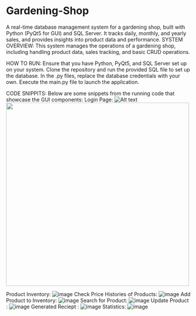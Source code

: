 # Gardening-Shop
A real-time database management system for a gardening shop, built with Python (PyQt5 for GUI) and SQL Server. It tracks daily, monthly, and yearly sales, and provides insights into product data and performance.
SYSTEM OVERVIEW:
This system manages the operations of a gardening shop, including handling product data, sales tracking, and basic CRUD operations.

HOW TO RUN:
Ensure that you have Python, PyQt5, and SQL Server set up on your system.
Clone the repository and run the provided SQL file to set up the database.
In the .py files, replace the database credentials with your own.
Execute the main.py file to launch the application.

CODE SNIPPITS:
Below are some snippets from the running code that showcase the GUI components:
Login Page:
![Alt text](image_url)
<img src="![image](https://github.com/user-attachments/assets/fcad4d20-1023-4870-a62a-a63e08e7b7fd) " width="500" height="auto" />

Product Inventory:
![image](https://github.com/user-attachments/assets/afccf479-bfe0-40d8-9c15-09c6ca2617e5)
Check Price Histories of Products:
![image](https://github.com/user-attachments/assets/5118c7c6-91c4-402e-af35-dbd5204d8503)
Add Product to Inventory:
![image](https://github.com/user-attachments/assets/03015f56-2377-434b-82f6-a6791990aa20)
Search for Product:
![image](https://github.com/user-attachments/assets/c41eccce-7e70-4410-8860-762bf05bf106)
Update Product :
![image](https://github.com/user-attachments/assets/51f14b4d-4bf0-4176-b4fd-aca73a706568)
Generated Reciept :
![image](https://github.com/user-attachments/assets/b67caf32-1062-42a8-af77-a09abacb275b)
Statistics:
![image](https://github.com/user-attachments/assets/d16e26ca-5d84-4a7d-bd10-09b563a9c3b7)








